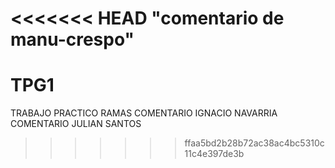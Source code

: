 <<<<<<< HEAD
"comentario de manu-crespo" 
=======
# TPG1
TRABAJO PRACTICO RAMAS 
COMENTARIO IGNACIO NAVARRIA
COMENTARIO JULIAN SANTOS
>>>>>>> ffaa5bd2b28b72ac38ac4bc5310c11c4e397de3b
